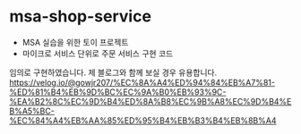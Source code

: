 # msa-shop-service

- MSA 실습을 위한 토이 프로젝트
- 마이크로 서비스 단위로 주문 서비스 구현 코드

임의로 구현하였습니다.
제 블로그와 함께 보실 경우 유용합니다.
https://velog.io/@gowjr207/%EC%8A%A4%ED%94%84%EB%A7%81-%ED%81%B4%EB%9D%BC%EC%9A%B0%EB%93%9C-%EA%B2%8C%EC%9D%B4%ED%8A%B8%EC%9B%A8%EC%9D%B4%EB%A5%BC-%EC%84%A4%EB%AA%85%ED%95%B4%EB%B3%B4%EB%8B%A4
